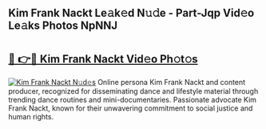 ## Kim Frank Nackt Le𝚊k𝚎d N𝚞𝚍e - Part-Jqp Vid𝚎o Le𝚊ks Photos NpNNJ

# <h2><a href="http://fb104qf.evod.top/?m=Kim+Frank+Nackt">🔗 👉🔴 Kim Frank Nackt Vid𝚎o Ph𝚘t𝚘s</a></h2>

[![Kim Frank Nackt N𝚞d𝚎s](https://i.imgur.com/8V9OHl7.gif)](http://fb104qf.evod.top/?m=Kim+Frank+Nackt)
Online persona Kim Frank Nackt and content producer, recognized for disseminating dance and lifestyle material through trending dance routines and mini-documentaries. Passionate advocate Kim Frank Nackt, known for their unwavering commitment to social justice and human rights. 
